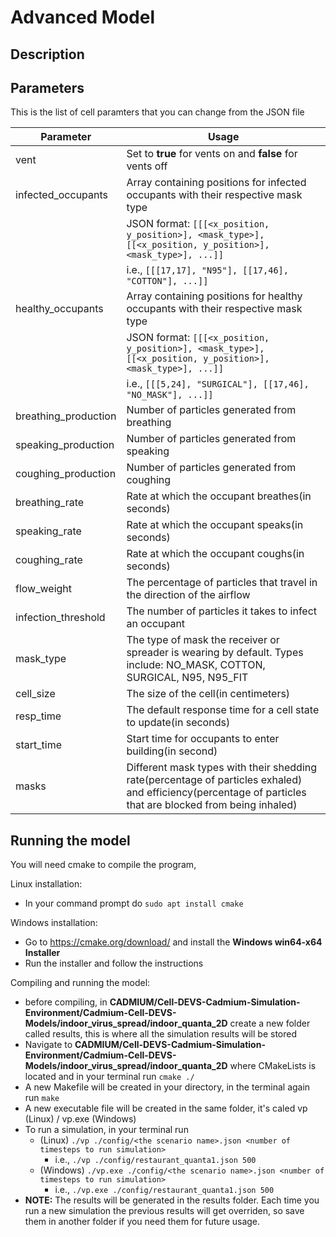 # Advanced Model

## Description


## Parameters
This is the list of cell paramters that you can change from the JSON file

| Parameter            | Usage                                                                                                        |
|----------------------|--------------------------------------------------------------------------------------------------------------|
| vent                 | Set to **true** for vents on and **false** for vents off                                                     |
| infected_occupants   | Array containing positions for infected occupants with their respective mask type
|                      | JSON format: `[[[<x_position, y_position>], <mask_type>], [[<x_position, y_position>], <mask_type>], ...]]`  
|                      | i.e., `[[[17,17], "N95"], [[17,46], "COTTON"], ...]]`                                                        |
| healthy_occupants    | Array containing positions for healthy occupants with their respective mask type
|                      | JSON format: `[[[<x_position, y_position>], <mask_type>], [[<x_position, y_position>], <mask_type>], ...]]`  
|                      | i.e., `[[[5,24], "SURGICAL"], [[17,46], "NO_MASK"], ...]]`                                                   |
| breathing_production | Number of particles generated from breathing                                                                 |
| speaking_production  | Number of particles generated from speaking                                                                  |
| coughing_production  | Number of particles generated from coughing                                                                  |
| breathing_rate       | Rate at which the occupant breathes(in seconds)                                                              |
| speaking_rate        | Rate at which the occupant speaks(in seconds)                                                                |
| coughing_rate        | Rate at which the occupant coughs(in seconds)                                                                |
| flow_weight          | The percentage of particles that travel  in the direction of the airflow                                     |
| infection_threshold  | The number of particles it takes to infect an occupant                                                       |
| mask_type            | The type of mask the receiver or spreader is wearing by default. Types include: NO_MASK, COTTON, SURGICAL, N95, N95_FIT |
| cell_size            | The size of the cell(in centimeters)                                                                         |
| resp_time            | The default response time for a cell state to update(in seconds)                                             |
| start_time           | Start time for occupants to enter building(in second)                                                        |
| masks           | Different mask types with their shedding rate(percentage of particles exhaled) and efficiency(percentage of particles that are blocked from being inhaled)                                                       |

## Running the model
You will need cmake to compile the program,

Linux installation:
- In your command prompt do `sudo apt install cmake`

Windows installation:
- Go to https://cmake.org/download/ and install the **Windows win64-x64 Installer**
- Run the installer and follow the instructions

Compiling and running the model:
- before compiling, in **CADMIUM/Cell-DEVS-Cadmium-Simulation-Environment/Cadmium-Cell-DEVS-Models/indoor_virus_spread/indoor_quanta_2D** create a new folder called results, this is where all the simulation results will be stored
- Navigate to **CADMIUM/Cell-DEVS-Cadmium-Simulation-Environment/Cadmium-Cell-DEVS-Models/indoor_virus_spread/indoor_quanta_2D** where CMakeLists is located and in your terminal run `cmake ./`
- A new Makefile will be created in your directory, in the terminal again run `make`
- A new executable file will be created in the same folder, it's caled vp (Linux) / vp.exe (Windows)
- To run a simulation, in your terminal run 
  - (Linux) `./vp ./config/<the scenario name>.json <number of timesteps to run simulation>`
    - i.e., `./vp ./config/restaurant_quanta1.json 500`
  - (Windows) `./vp.exe ./config/<the scenario name>.json <number of timesteps to run simulation>`
    - i.e., `./vp.exe ./config/restaurant_quanta1.json 500`
- **NOTE:** The results will be generated in the results folder. Each time you run a new simulation the previous results will get overriden, so save them in another folder if you need them for future usage.
